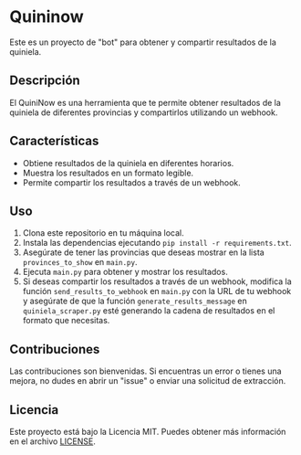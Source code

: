 # Quininow

Este es un proyecto de "bot" para obtener y compartir resultados de la quiniela.

## Descripción

El QuiniNow es una herramienta que te permite obtener resultados de la quiniela de diferentes provincias y compartirlos utilizando un webhook.

## Características

- Obtiene resultados de la quiniela en diferentes horarios.
- Muestra los resultados en un formato legible.
- Permite compartir los resultados a través de un webhook.

## Uso

1. Clona este repositorio en tu máquina local.
2. Instala las dependencias ejecutando `pip install -r requirements.txt`.
3. Asegúrate de tener las provincias que deseas mostrar en la lista `provinces_to_show` en `main.py`.
4. Ejecuta `main.py` para obtener y mostrar los resultados.
5. Si deseas compartir los resultados a través de un webhook, modifica la función `send_results_to_webhook` en `main.py` con la URL de tu webhook y asegúrate de que la función `generate_results_message` en `quiniela_scraper.py` esté generando la cadena de resultados en el formato que necesitas.

## Contribuciones

Las contribuciones son bienvenidas. Si encuentras un error o tienes una mejora, no dudes en abrir un "issue" o enviar una solicitud de extracción.

## Licencia

Este proyecto está bajo la Licencia MIT. Puedes obtener más información en el archivo [LICENSE](LICENSE).

